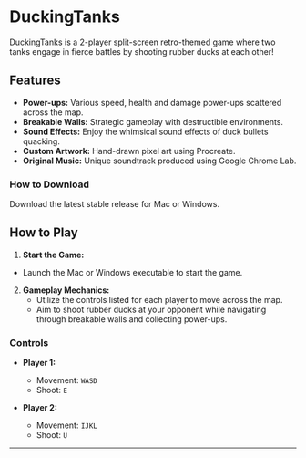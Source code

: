 # DuckingTanks

DuckingTanks is a 2-player split-screen retro-themed game where two tanks engage in fierce battles by shooting rubber ducks at each other!

## Features

- **Power-ups:** Various speed, health and damage power-ups scattered across the map.
- **Breakable Walls:** Strategic gameplay with destructible environments.
- **Sound Effects:** Enjoy the whimsical sound effects of duck bullets quacking.
- **Custom Artwork:** Hand-drawn pixel art using Procreate.
- **Original Music:** Unique soundtrack produced using Google Chrome Lab.

### How to Download

Download the latest stable release for Mac or Windows.

## How to Play

1. **Start the Game:**
  - Launch the Mac or Windows executable to start the game.

2. **Gameplay Mechanics:**
   - Utilize the controls listed for each player to move across the map.
   - Aim to shoot rubber ducks at your opponent while navigating through breakable walls and collecting power-ups.

### Controls

- **Player 1:**
  - Movement: `WASD`
  - Shoot: `E`

- **Player 2:**
  - Movement: `IJKL`
  - Shoot: `U`

---
